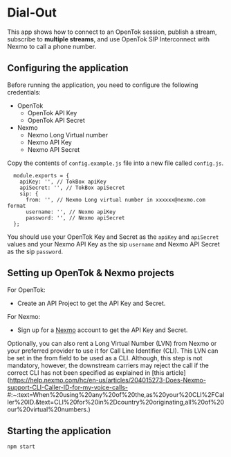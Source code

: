 # Dial-Out

  This app shows how to connect to an OpenTok session, publish a stream, subscribe to **multiple streams**, and use OpenTok SIP Interconnect with Nexmo to call a phone number.

## Configuring the application

Before running the application, you need to configure the following credentials:
  * OpenTok
    * OpenTok API Key
    * OpenTok API Secret
  * Nexmo
    * Nexmo Long Virtual number
    * Nexmo API Key
    * Nexmo API Secret

Copy the contents of `config.example.js` file into a new file called `config.js`. 

```
  module.exports = {
    apiKey: '', // TokBox apiKey
    apiSecret: '', // TokBox apiSecret
    sip: {
      from: '', // Nexmo Long virtual number in xxxxxx@nexmo.com format
      username: '', // Nexmo apiKey
      password: '', // Nexmo apiSecret
  };
```

You should use your OpenTok Key and Secret as the `apiKey` and `apiSecret` values and your Nexmo API Key as the sip `username` and Nexmo API Secret as the sip `password`.

## Setting up OpenTok & Nexmo projects
  For OpenTok:
  * Create an API Project to get the API Key and Secret.

  For Nexmo:
  * Sign up for a [Nexmo](https://www.nexmo.com/) account to get the API Key and Secret. 
  
Optionally, you can also rent a Long Virtual Number (LVN) from Nexmo or your preferred provider to use it for Call Line Identifier (CLI). This LVN can be set in the  from field to be used as a CLI. Although, this step is not mandatory, however, the downstream carriers may reject the call if the correct CLI has not been specified as explained in [this article](https://help.nexmo.com/hc/en-us/articles/204015273-Does-Nexmo-support-CLI-Caller-ID-for-my-voice-calls-  #:~:text=When%20using%20any%20of%20the,as%20your%20CLI%2FCaller%20ID.&text=CLI%20for%20in%2Dcountry%20originating,all%20of%20our%20virtual%20numbers.)

  
## Starting the application
`npm start`
